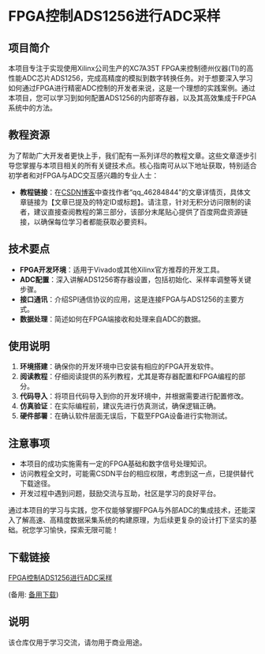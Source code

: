 # FPGA控制ADS1256进行ADC采样

## 项目简介
本项目专注于实现使用Xilinx公司生产的XC7A35T FPGA来控制德州仪器(TI)的高性能ADC芯片ADS1256，完成高精度的模拟到数字转换任务。对于想要深入学习如何通过FPGA进行精密ADC控制的开发者来说，这是一个理想的实践案例。通过本项目，您可以学习到如何配置ADS1256的内部寄存器，以及其高效集成于FPGA系统中的方法。

## 教程资源
为了帮助广大开发者更快上手，我们配有一系列详尽的教程文章。这些文章逐步引导您掌握与本项目相关的所有关键技术点。核心指南可从以下地址获取，特别适合初学者和对FPGA与ADC交互感兴趣的专业人士：
- **教程链接**：在[CSDN博客](https://blog.csdn.net/)中查找作者“qq_46284844”的文章详情页，具体文章链接为【文章已提及的特定ID或标题】。请注意，针对无积分访问限制的读者，建议直接查阅教程的第三部分，该部分末尾贴心提供了百度网盘资源链接，以确保每位学习者都能获取必要资料。

## 技术要点
- **FPGA开发环境**：适用于Vivado或其他Xilinx官方推荐的开发工具。
- **ADC配置**：深入讲解ADS1256寄存器设置，包括初始化、采样率调整等关键步骤。
- **接口通讯**：介绍SPI通信协议的应用，这是连接FPGA与ADS1256的主要方式。
- **数据处理**：简述如何在FPGA端接收和处理来自ADC的数据。

## 使用说明
1. **环境搭建**：确保你的开发环境中已安装有相应的FPGA开发软件。
2. **阅读教程**：仔细阅读提供的系列教程，尤其是寄存器配置和FPGA编程的部分。
3. **代码导入**：将项目代码导入到你的开发环境中，并根据需要进行配置修改。
4. **仿真验证**：在实际编程前，建议先进行仿真测试，确保逻辑正确。
5. **硬件部署**：在确认软件层面无误后，下载至FPGA设备进行实物测试。

## 注意事项
- 本项目的成功实施需有一定的FPGA基础和数字信号处理知识。
- 访问教程全文时，可能需CSDN平台的相应权限，考虑到这一点，已提供替代下载途径。
- 开发过程中遇到问题，鼓励交流与互助，社区是学习的良好平台。

通过本项目的学习与实践，您不仅能够掌握FPGA与外部ADC的集成技术，还能深入了解高速、高精度数据采集系统的构建原理，为后续更复杂的设计打下坚实的基础。祝您学习愉快，探索无限可能！

## 下载链接
[FPGA控制ADS1256进行ADC采样](https://pan.quark.cn/s/fad10fdb3230) 

(备用: [备用下载](https://pan.baidu.com/s/10hBXUnE-exmBAGllXEAvoQ?pwd=1234))

## 说明

该仓库仅用于学习交流，请勿用于商业用途。
